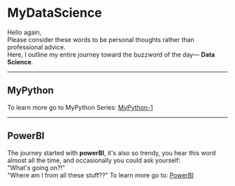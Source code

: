 # MyDataScience

Hello again,<br/>
Please consider these words to be personal thoughts rather than professional advice.<br/>
Here, I outline my entire journey toward the buzzword of the day— **Data Science**.<br/>

---
## MyPython
To learn more go to MyPython Series: [MyPython-1](https://github.com/Mymonah/MyDataScience/blob/main/MyPython/MyPython-1.md)

---
## PowerBI
The journey started with **powerBI**, it's also so trendy, you hear this word almost all the time, and occasionally you could ask yourself:<br/>
"What's going on?!"<br/> 
"Where am I from all these stuff??"
To learn more go to: [PowerBI](https://github.com/Mymonah/MyDataScience/blob/main/PowerBI.md)
